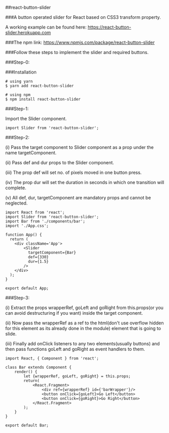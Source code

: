 ##react-button-slider

###A button operated slider for React based on CSS3 transform property.

A working example can be found here: https://react-button-slider.herokuapp.com

###The npm link: https://www.npmjs.com/package/react-button-slider

###Follow these steps to implement the slider and required buttons. 

###Step-0: 

###Installation

```
# using yarn
$ yarn add react-button-slider

# using npm
$ npm install react-button-slider
```

###Step-1: 

Import the Slider component.

``` 
import Slider from 'react-button-slider';
```

###Step-2: 

(i) Pass the target component to Slider component as a prop under the name targetComponent.

(ii) Pass def and dur props to the Slider component.

(iii) The prop def will set no. of pixels moved in one button press.

(iv) The prop dur will set the duration in seconds in which one transition will complete.

(v) All def, dur, targetComponent are mandatory props and cannot be neglected.


```
import React from 'react';
import Slider from 'react-button-slider';
import Bar from './components/bar';
import './App.css';

function App() {
  return (
    <div className='App'>
        <Slider 
          targetComponent={Bar}
          def={330}
          dur={1.5}
        />
    </div>
  );
}

export default App;
```

###Step-3: 

(i) Extract the props wrapperRef, goLeft and goRight from this.props(or you can avoid destructuring if you want) inside the target component. 

(ii) Now pass the wrapperRef as a ref to the html(don't use overflow hidden for this element as its already done in the module) element that is going to slide. 

(iii) Finally add onClick listeners to any two elements(usually buttons) and then pass functions goLeft and goRight as event handlers to them.

```
import React, { Component } from 'react';

class Bar extends Component {
    render() {
        let {wrapperRef, goLeft, goRight} = this.props;
        return(
            <React.Fragment>
                <div ref={wrapperRef} id={'barWrapper'}/>
                <button onClick={goLeft}>Go Left</button>
                <button onClick={goRight}>Go Right</button>
            </React.Fragment>
        );
    }
}

export default Bar;
```
